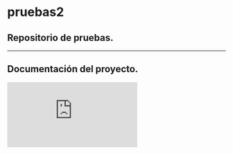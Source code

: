 # pruebas2

## Repositorio de pruebas.
-----------
## Documentación del proyecto.
![Diagrama 1](https://github.com/Orbenit/pruebas2/blob/main/doc/diagramas/pruebaflujouml.drawio.html)
